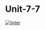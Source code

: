 # Unit-7-7
[![linter](https://github.com/A-Land/Unit-7-7/workflows/linter/badge.svg)](https://github.com/marketplace/actions/super-linter)
